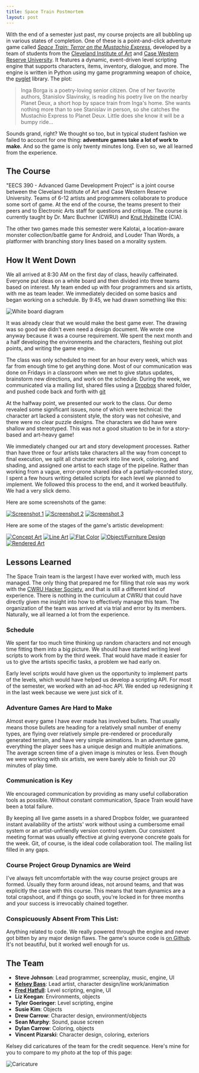```yaml
---
title: Space Train Postmortem
layout: post
---
```


With the end of a semester just past, my course projects are all bubbling up in
various states of completion. One of these is a point-and-click adventure game
called *[Space Train: Terror on the Mustachio
Express](http://www.steveasleep.com/spacetrain)*, developed by a team of
students from the [Cleveland Institute of Art](http://www.cia.edu/) and [Case
Western Reserve University](http://www.case.edu). It features a dynamic,
event-driven level scripting engine that supports characters, items, inventory,
dialogue, and more. The engine is written in Python using my game programming
weapon of choice, the [pyglet](http:/www.pyglet.org) library. The plot:

> Inga Borga is a poetry-loving senior citizen. One of her favorite authors,
> Stanislov Slavinsky, is reading his poetry live on the nearby Planet Deux, a
> short hop by space train from Inga's home. She wants nothing more than to see
> Stanislav in person, so she catches the Mustachio Express to Planet Deux.
> Little does she know it will be a bumpy ride...

Sounds grand, right? We thought so too, but in typical student fashion we
failed to account for one thing: **adventure games take a lot of work to
make.** And so the game is only twenty minutes long. Even so, we all learned
from the experience.

## The Course

"EECS 390 - Advanced Game Development Project" is a joint course between the
Cleveland Institute of Art and Case Western Reserve University. Teams of 6-12
artists and programmers collaborate to produce some sort of game. At the end of
the course, the teams present to their peers and to Electronic Arts staff for
questions and critique. The course is currently taught by Dr. Marc Buchner
(CWRU) and [Knut Hybinette](http://www.knuthybinette.com/) (CIA).

The other two games made this semester were Kalotai, a location-aware monster
collection/battle game for Android, and Louder Than Words, a platformer with
branching story lines based on a morality system.

## How It Went Down

We all arrived at 8:30 AM on the first day of class, heavily caffeinated.
Everyone put ideas on a white board and then divided into three teams based on
interest. My team ended up with four programmers and six artists, with me as
team leader. We immediately decided on some basics and began working on a
schedule. By 9:45, we had drawn something like this:

![White board diagram](http://dl.dropbox.com/u/360865/spacetrain/diagram.png)

It was already clear that we would make the best game ever. The drawing was so
good we didn't even need a design document. We wrote one anyway because it was
a course requirement. We spent the next month and a half developing the
environments and the characters, fleshing out plot points, and writing the game
engine.

The class was only scheduled to meet for an hour every week, which was far from
enough time to get anything done. Most of our communication was done on Fridays
in a classroom when we met to give status updates, brainstorm new directions,
and work on the schedule. During the week, we communicated via a mailing list,
shared files using a [Dropbox](http://www.dropbox.com) shared folder, and
pushed code back and forth with [git](http://www.git-scm.org/)

At the halfway point, we presented our work to the class. Our demo revealed
some significant issues, none of which were technical: the character art lacked
a consistent style, the story was not cohesive, and there were no clear puzzle
designs. The characters we did have were shallow and stereotyped. This was not
a good situation to be in for a story-based and art-heavy game!

We immediately changed our art and story development processes. Rather than
have three or four artists take characters all the way from concept to final
execution, we split all character work into line work, coloring, and shading,
and assigned one artist to each stage of the pipeline. Rather than working from
a vague, error-prone shared idea of a partially-recorded story, I spent a few
hours writing detailed scripts for each level we planned to implement. We
followed this process to the end, and it worked beautifully. We had a very
slick demo.

Here are some screenshots of the game:

[![Screenshot 1](/assets/img/content/space_train_thumb_1.png)](/assets/img/content/space_train_screenshot_1.png)
[![Screenshot 2](/assets/img/content/space_train_thumb_2.png)](/assets/img/content/space_train_screenshot_2.png)
[![Screenshot 3](/assets/img/content/space_train_thumb_3.png)](/assets/img/content/space_train_screenshot_3.png)

Here are some of the stages of the game's artistic development:

[![Concept Art](/assets/img/content/space_train_art_1_thumb.png)](/assets/img/content/space_train_art_1.png)
[![Line Art](/assets/img/content/space_train_art_2_thumb.png)](/assets/img/content/space_train_art_2.png)
[![Flat Color](/assets/img/content/space_train_art_3_thumb.png)](/assets/img/content/space_train_art_3.png)
[![Object/Furniture Design](/assets/img/content/space_train_art_4_thumb.png)](/assets/img/content/space_train_art_4.png)
[![Rendered Art](/assets/img/content/space_train_art_5_thumb.png)](/assets/img/content/space_train_art_5.png)

## Lessons Learned

The Space Train team is the largest I have ever worked with, much less managed.
The only thing that prepared me for filling that role was my work with the
[CWRU Hacker Society](http://hacsoc.org/), and that is still a different kind
of experience. There is nothing in the curriculum at CWRU that could have
directly given me insight into how to effectively manage this team. The
organization of the team was arrived at via trial and error by its members.
Naturally, we all learned a lot from the experience.

### Schedule

We spent far too much time thinking up random characters and not enough time
fitting them into a big picture. We should have started writing level scripts
to work from by the third week. That would have made it easier for us to give
the artists specific tasks, a problem we had early on.

Early level scripts would have given us the opportunity to implement parts
of the levels, which would have helped us develop a scripting API. For most of
the semester, we worked with an ad-hoc API. We ended up redesigning it in the
last week because we were just sick of it.

### Adventure Games Are Hard to Make

Almost every game I have ever made has involved bullets. That usually means
those bullets are heading for a relatively small number of enemy types, are
flying over relatively simple pre-rendered or procedurally generated terrain,
and have very simple animations. In an adventure game, everything the player
sees has a unique design and multiple animations. The average screen time of a
given image is minutes or less. Even though we were working with six artists,
we were barely able to finish our 20 minutes of play time.

### Communication is Key

We encouraged communication by providing as many useful collaboration tools as
possible. Without constant communication, Space Train would have been a total
failure.

By keeping all live game assets in a shared Dropbox folder, we guaranteed
instant availability of the artists' work without using a cumbersome email
system or an artist-unfriendly version control system. Our consistent meeting
format was usually effective at giving everyone concrete goals for the week.
Git, of course, is the ideal code collaboration tool. The mailing list filled
in any gaps.

### Course Project Group Dynamics are Weird

I've always felt uncomfortable with the way course project groups are formed.
Usually they form around ideas, not around teams, and that was explicitly the
case with this course. This means that team dynamics are a total crapshoot, and
if things go south, you're locked in for three months and your success is
irrevocably chained together.

### Conspicuously Absent From This List:

Anything related to code. We really powered through the engine and never got
bitten by any major design flaws. The game's source code is [on
Github](http://www.github.com/irskep/Space-Train). It's not beautiful, but it
worked well enough for us.

## The Team

* **Steve Johnson**: Lead programmer, screenplay, music, engine, UI
* **[Kelsey Bass](http://taxidermyrobot.blogspot.com/)**: Lead artist, character design/line work/animation
* **[Fred Hatfull](http://www.fredhatfull.com/)**: Level scripting, engine, UI
* **Liz Keegan**: Environments, objects
* **Tyler Goeringer**: Level scripting, engine
* **Susie Kim**: Objects
* **Drew Carrow**: Character design, environment/objects
* **Sean Murphy**: Sound, pause screen
* **Dylan Carrow**: Coloring, objects
* **Vincent Pizarski**: Character design, coloring, exteriors

Kelsey did caricatures of the team for the credit sequence. Here's mine for you
to compare to my photo at the top of this page:

![Caricature](/assets/img/content/space_train_caricature.png)

